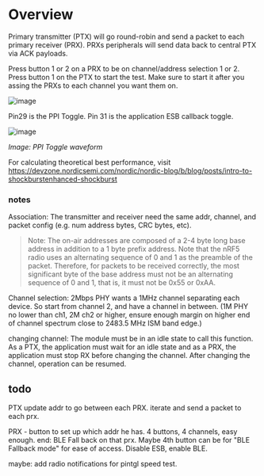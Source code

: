 # Overview
Primary transmitter (PTX) will go round-robin and send a packet to each primary receiver (PRX). PRXs peripherals will send data back to central PTX via ACK payloads.

Press button 1 or 2 on a PRX to be on channel/address selection 1 or 2.
Press button 1 on the PTX to start the test. Make sure to start it after you assing the PRXs to each channel you want them on.

![image](https://github.com/droidecahedron/esb_multi/assets/63935881/7fc481ae-73f1-47f2-a0fe-97e0511467dc)

Pin29 is the PPI Toggle. Pin 31 is the application ESB callback toggle.

![image](https://github.com/droidecahedron/esb_multi/assets/63935881/84d35463-94e3-4a12-8939-fb789f12046a)

_Image: PPI Toggle waveform_

For calculating theoretical best performance, visit https://devzone.nordicsemi.com/nordic/nordic-blog/b/blog/posts/intro-to-shockburstenhanced-shockburst

### notes
Association: The transmitter and receiver need the same addr, channel, and packet config (e.g. num address bytes, CRC bytes, etc).
> Note: The on-air addresses are composed of a 2-4 byte long base address in addition to a 1 byte prefix address. Note that the nRF5 radio uses an alternating sequence of 0 and 1 as the preamble of the packet. Therefore, for packets to be received correctly, the most significant byte of the base address must not be an alternating sequence of 0 and 1, that is, it must not be 0x55 or 0xAA.

Channel selection: 2Mbps PHY wants a 1MHz channel separating each device. So start from channel 2, and have a channel in between. (1M PHY no lower than ch1, 2M ch2 or higher, ensure enough margin on higher end of channel spectrum close to 2483.5 MHz ISM band edge.)

changing channel: The module must be in an idle state to call this function. As a PTX, the application must wait for an idle state and as a PRX, the application must stop RX before changing the channel. After changing the channel, operation can be resumed.

## todo
PTX update addr to go between each PRX.
iterate and send a packet to each prx.

PRX - button to set up which addr he has. 4 buttons, 4 channels, easy enough.
end: BLE Fall back on that prx. Maybe 4th button can be for "BLE Fallback mode" for ease of access. Disable ESB, enable BLE.

maybe: add radio notifications for pintgl speed test.

